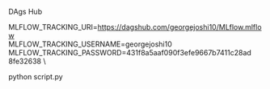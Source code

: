 DAgs Hub

MLFLOW_TRACKING_URI=https://dagshub.com/georgejoshi10/MLflow.mlflow \
MLFLOW_TRACKING_USERNAME=georgejoshi10 \
MLFLOW_TRACKING_PASSWORD=431f8a5aaf090f3efe9667b7411c28ad 8fe32638 \

python script.py